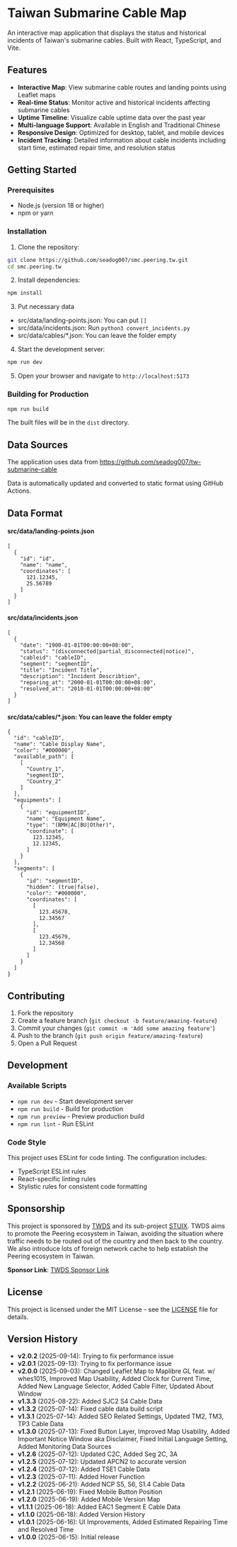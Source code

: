 # Taiwan Submarine Cable Map

An interactive map application that displays the status and historical incidents of Taiwan's submarine cables. Built with React, TypeScript, and Vite.

## Features

- **Interactive Map**: View submarine cable routes and landing points using Leaflet maps
- **Real-time Status**: Monitor active and historical incidents affecting submarine cables
- **Uptime Timeline**: Visualize cable uptime data over the past year
- **Multi-language Support**: Available in English and Traditional Chinese
- **Responsive Design**: Optimized for desktop, tablet, and mobile devices
- **Incident Tracking**: Detailed information about cable incidents including start time, estimated repair time, and resolution status

## Getting Started

### Prerequisites

- Node.js (version 18 or higher)
- npm or yarn

### Installation

1. Clone the repository:
```bash
git clone https://github.com/seadog007/smc.peering.tw.git
cd smc.peering.tw
```

2. Install dependencies:
```bash
npm install
```

3. Put necessary data
- src/data/landing-points.json: You can put `[]`
- src/data/incidents.json: Run `python3 convert_incidents.py`
- src/data/cables/*.json: You can leave the folder empty

4. Start the development server:
```bash
npm run dev
```

5. Open your browser and navigate to `http://localhost:5173`

### Building for Production

```bash
npm run build
```

The built files will be in the `dist` directory.

## Data Sources

The application uses data from https://github.com/seadog007/tw-submarine-cable

Data is automatically updated and converted to static format using GitHub Actions.

## Data Format
#### src/data/landing-points.json
```
[
  {
    "id": "id",
    "name": "name",
    "coordinates": [
      121.12345,
      25.56789
    ]
  }
]
```

#### src/data/incidents.json
```
[
  {
    "date": "1900-01-01T00:00:00+08:00",
    "status": "(disconnected|partial_disconnected|notice)",
    "cableid": "cableID",
    "segment": "segmentID",
    "title": "Incident Title",
    "description": "Incident Describtion",
    "reparing_at": "2000-01-01T00:00:00+08:00",
    "resolved_at": "2010-01-01T00:00:00+08:00"
  }
]
```

#### src/data/cables/*.json: You can leave the folder empty
```
{
  "id": "cableID",
  "name": "Cable Display Name",
  "color": "#000000",
  "available_path": [
    [
      "Country_1",
      "segmentID",
      "Country_2"
    ]
  ],
  "equipments": [
    {
      "id": "equipmentID",
      "name": "Equipment Name",
      "type": "(BMH|AC|BU|Other)",
      "coordinate": [
        123.12345,
        12.12345,
      ]
    }
  ],
  "segments": [
    {
      "id": "segmentID",
      "hidden": (true|false),
      "color": "#000000",
      "coordinates": [
        [
          123.45678,
          12.34567
        ],
        [
          123.45679,
          12.34568
        ]
      ]
    }
  ]
}
```

## Contributing

1. Fork the repository
2. Create a feature branch (`git checkout -b feature/amazing-feature`)
3. Commit your changes (`git commit -m 'Add some amazing feature'`)
4. Push to the branch (`git push origin feature/amazing-feature`)
5. Open a Pull Request

## Development

### Available Scripts

- `npm run dev` - Start development server
- `npm run build` - Build for production
- `npm run preview` - Preview production build
- `npm run lint` - Run ESLint

### Code Style

This project uses ESLint for code linting. The configuration includes:
- TypeScript ESLint rules
- React-specific linting rules
- Stylistic rules for consistent code formatting

## Sponsorship

This project is sponsored by [TWDS](https://www.twds.com.tw/) and its sub-project [STUIX](https://stuix.io/). TWDS aims to promote the Peering ecosystem in Taiwan, avoiding the situation where traffic needs to be routed out of the country and then back to the country. We also introduce lots of foreign network cache to help establish the Peering ecosystem in Taiwan.

**Sponsor Link**: [TWDS Sponsor Link](https://sponsor.twds.com.tw/)

## License

This project is licensed under the MIT License - see the [LICENSE](LICENSE) file for details.

## Version History

- **v2.0.2** (2025-09-14): Trying to fix performance issue
- **v2.0.1** (2025-09-13): Trying to fix performance issue
- **v2.0.0** (2025-09-03): Changed Leaflet Map to Maplibre GL feat. w/ whes1015, Improved Map Usability, Added Clock for Current Time, Added New Language Selector, Added Cable Filter, Updated About Window
- **v1.3.3** (2025-08-22): Added SJC2 S4 Cable Data
- **v1.3.2** (2025-07-14): Fixed cable data build script
- **v1.3.1** (2025-07-14): Added SEO Related Settings, Updated TM2, TM3, TP3 Cable Data
- **v1.3.0** (2025-07-13): Fixed Button Layer, Improved Map Usability, Added Important Notice Window aka Disclaimer, Fixed Initial Language Setting, Added Monitoring Data Sources
- **v1.2.6** (2025-07-12): Updated C2C, Added Seg 2C, 3A
- **v1.2.5** (2025-07-12): Updated APCN2 to accurate version
- **v1.2.4** (2025-07-12): Added TSE1 Cable Data
- **v1.2.3** (2025-07-11): Added Hover Function 
- **v1.2.2** (2025-06-21): Added NCP S5, S6, S1.4 Cable Data
- **v1.2.1** (2025-06-19): Fixed Mobile Button Position
- **v1.2.0** (2025-06-19): Added Mobile Version Map
- **v1.1.1** (2025-06-18): Added EAC1 Segment E Cable Data
- **v1.1.0** (2025-06-18): Added Version History
- **v1.0.1** (2025-06-16): UI Improvements, Added Estimated Repairing Time and Resolved Time
- **v1.0.0** (2025-06-15): Initial release